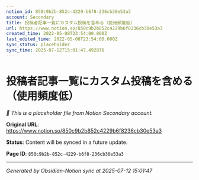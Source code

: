 ```yaml
---
notion_id: 850c9b2b-852c-4229-b6f8-236cb30e53a3
account: Secondary
title: 投稿者記事一覧にカスタム投稿を含める（使用頻度低）
url: https://www.notion.so/850c9b2b852c4229b6f8236cb30e53a3
created_time: 2022-05-08T23:54:00.000Z
last_edited_time: 2022-05-08T23:54:00.000Z
sync_status: placeholder
sync_time: 2025-07-12T15:01:47.492876
---
```


# 投稿者記事一覧にカスタム投稿を含める（使用頻度低）

*🔄 This is a placeholder file from Notion Secondary account.*

**Original URL**: https://www.notion.so/850c9b2b852c4229b6f8236cb30e53a3

**Status**: Content will be synced in a future update.

**Page ID**: `850c9b2b-852c-4229-b6f8-236cb30e53a3`

---

*Generated by Obsidian-Notion sync at 2025-07-12 15:01:47*
